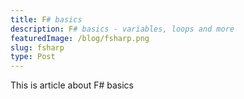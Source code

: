 ```yaml
---
title: F# basics
description: F# basics - variables, loops and more
featuredImage: /blog/fsharp.png
slug: fsharp
type: Post
---
```


This is article about F# basics